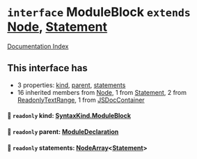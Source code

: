 # `interface` ModuleBlock `extends` [Node](../interface.Node/README.md), [Statement](../interface.Statement/README.md)

[Documentation Index](../README.md)

## This interface has

- 3 properties:
[kind](#-readonly-kind-syntaxkindmoduleblock),
[parent](#-readonly-parent-moduledeclaration),
[statements](#-readonly-statements-nodearraystatement)
- 16 inherited members from [Node](../interface.Node/README.md), 1 from [Statement](../interface.Statement/README.md), 2 from [ReadonlyTextRange](../interface.ReadonlyTextRange/README.md), 1 from [JSDocContainer](../interface.JSDocContainer/README.md)


#### 📄 `readonly` kind: [SyntaxKind.ModuleBlock](../enum.SyntaxKind/README.md#moduleblock--269)



#### 📄 `readonly` parent: [ModuleDeclaration](../interface.ModuleDeclaration/README.md)



#### 📄 `readonly` statements: [NodeArray](../interface.NodeArray/README.md)\<[Statement](../interface.Statement/README.md)>



